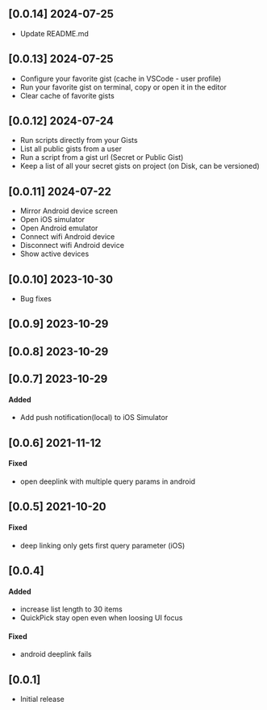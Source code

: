 ## [0.0.14] 2024-07-25
- Update README.md

## [0.0.13] 2024-07-25
- Configure your favorite gist (cache in VSCode - user profile)
- Run your favorite gist on terminal, copy or open it in the editor
- Clear cache of favorite gists

## [0.0.12] 2024-07-24
- Run scripts directly from your Gists
- List all public gists from a user
- Run a script from a gist url (Secret or Public Gist)
- Keep a list of all your secret gists on project (on Disk, can be versioned)

## [0.0.11] 2024-07-22
- Mirror Android device screen
- Open iOS simulator
- Open Android emulator
- Connect wifi Android device
- Disconnect wifi Android device
- Show active devices

## [0.0.10] 2023-10-30
- Bug fixes

## [0.0.9] 2023-10-29
## [0.0.8] 2023-10-29
## [0.0.7] 2023-10-29
#### Added
- Add push notification(local) to iOS Simulator

## [0.0.6] 2021-11-12
#### Fixed
- open deeplink with multiple query params in android

## [0.0.5] 2021-10-20
#### Fixed
- deep linking only gets first query parameter (iOS)

## [0.0.4]
#### Added
- increase list length to 30 items
- QuickPick stay open even when loosing UI focus
#### Fixed
- android deeplink fails

## [0.0.1]
- Initial release